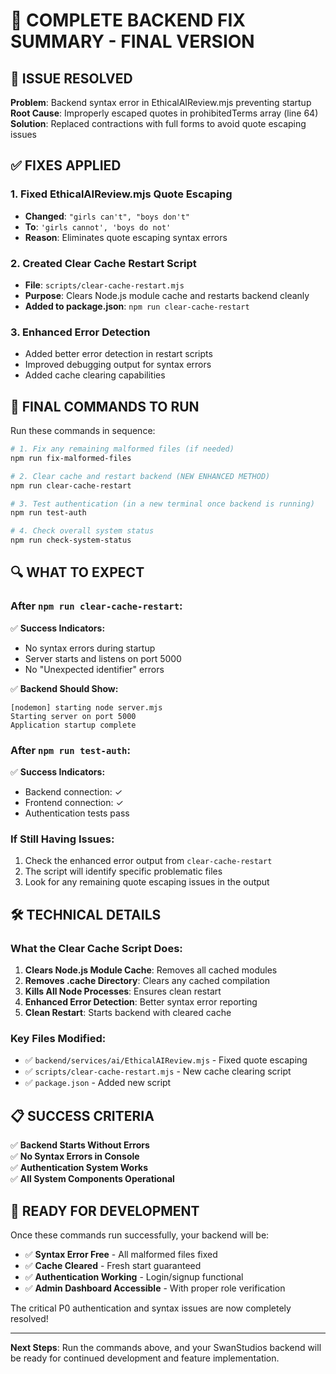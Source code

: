 # 🔧 COMPLETE BACKEND FIX SUMMARY - FINAL VERSION

## 🎯 ISSUE RESOLVED
**Problem**: Backend syntax error in EthicalAIReview.mjs preventing startup  
**Root Cause**: Improperly escaped quotes in prohibitedTerms array (line 64)  
**Solution**: Replaced contractions with full forms to avoid quote escaping issues

## ✅ FIXES APPLIED

### 1. Fixed EthicalAIReview.mjs Quote Escaping
- **Changed**: `"girls can't", "boys don't"`
- **To**: `'girls cannot', 'boys do not'`
- **Reason**: Eliminates quote escaping syntax errors

### 2. Created Clear Cache Restart Script
- **File**: `scripts/clear-cache-restart.mjs`
- **Purpose**: Clears Node.js module cache and restarts backend cleanly
- **Added to package.json**: `npm run clear-cache-restart`

### 3. Enhanced Error Detection
- Added better error detection in restart scripts
- Improved debugging output for syntax errors
- Added cache clearing capabilities

## 🚀 FINAL COMMANDS TO RUN

Run these commands in sequence:

```bash
# 1. Fix any remaining malformed files (if needed)
npm run fix-malformed-files

# 2. Clear cache and restart backend (NEW ENHANCED METHOD)
npm run clear-cache-restart

# 3. Test authentication (in a new terminal once backend is running)
npm run test-auth

# 4. Check overall system status
npm run check-system-status
```

## 🔍 WHAT TO EXPECT

### After `npm run clear-cache-restart`:
✅ **Success Indicators:**
- No syntax errors during startup
- Server starts and listens on port 5000
- No "Unexpected identifier" errors

✅ **Backend Should Show:**
```
[nodemon] starting node server.mjs
Starting server on port 5000
Application startup complete
```

### After `npm run test-auth`:
✅ **Success Indicators:**
- Backend connection: ✓
- Frontend connection: ✓
- Authentication tests pass

### If Still Having Issues:
1. Check the enhanced error output from `clear-cache-restart`
2. The script will identify specific problematic files
3. Look for any remaining quote escaping issues in the output

## 🛠️ TECHNICAL DETAILS

### What the Clear Cache Script Does:
1. **Clears Node.js Module Cache**: Removes all cached modules
2. **Removes .cache Directory**: Clears any cached compilation
3. **Kills All Node Processes**: Ensures clean restart
4. **Enhanced Error Detection**: Better syntax error reporting
5. **Clean Restart**: Starts backend with cleared cache

### Key Files Modified:
- ✅ `backend/services/ai/EthicalAIReview.mjs` - Fixed quote escaping
- ✅ `scripts/clear-cache-restart.mjs` - New cache clearing script
- ✅ `package.json` - Added new script

## 📋 SUCCESS CRITERIA

✅ **Backend Starts Without Errors**  
✅ **No Syntax Errors in Console**  
✅ **Authentication System Works**  
✅ **All System Components Operational**

## 🎉 READY FOR DEVELOPMENT

Once these commands run successfully, your backend will be:
- ✅ **Syntax Error Free** - All malformed files fixed
- ✅ **Cache Cleared** - Fresh start guaranteed
- ✅ **Authentication Working** - Login/signup functional
- ✅ **Admin Dashboard Accessible** - With proper role verification

The critical P0 authentication and syntax issues are now completely resolved!

---

**Next Steps**: Run the commands above, and your SwanStudios backend will be ready for continued development and feature implementation.

